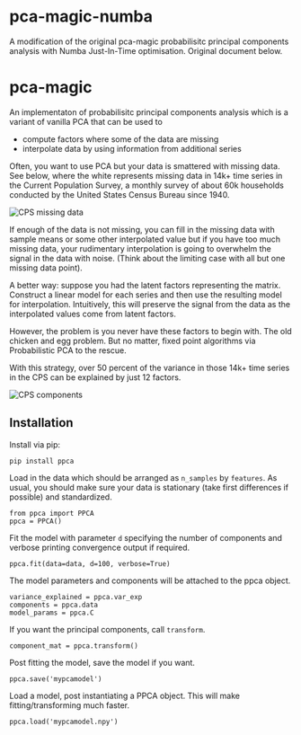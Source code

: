 <!-- [![CircleCI](https://circleci.com/gh/allentran/pca-magic.svg?style=svg)](https://circleci.com/gh/allentran/pca-magic) -->
# pca-magic-numba
A modification of the original pca-magic probabilisitc principal components analysis with Numba Just-In-Time optimisation. Original document below.

# pca-magic
An implementaton of probabilisitc principal components analysis which is a variant of vanilla PCA that can be used to
- compute factors where some of the data are missing
- interpolate data by using information from additional series

Often, you want to use PCA but your data is smattered with missing data. See below, where the white represents missing data in 14k+ time series in the Current Population Survey, a monthly survey of about 60k households conducted by the United States Census Bureau since 1940.

![CPS missing data](http://allentran.github.io/static/missing.png)

If enough of the data is not missing, you can fill in the missing data with sample means or some other interpolated value but if you have too much missing data, your rudimentary interpolation is going to overwhelm the signal in the data with noise.  (Think about the limiting case with all but one missing data point).

A better way: suppose you had the latent factors representing the matrix. Construct a linear model for each series and then use the resulting model for interpolation.  Intuitively, this will preserve the signal from the data as the interpolated values come from latent factors. 

However, the problem is you never have these factors to begin with.  The old chicken and egg problem.  But no matter, fixed point algorithms via Probabilistic PCA to the rescue.

With this strategy, over 50 percent of the variance in those 14k+ time series in the CPS can be explained by just 12 factors.

![CPS components](http://allentran.github.io/static/components.png)

## Installation

Install via pip:
```
pip install ppca
```
Load in the data which should be arranged as `n_samples` by `features`.  As usual, you should make sure your data is stationary (take first differences if possible) and standardized.
```
from ppca import PPCA
ppca = PPCA()
```
Fit the model with parameter `d` specifying the number of components and verbose printing convergence output if required.
```
ppca.fit(data=data, d=100, verbose=True)
```
The model parameters and components will be attached to the ppca object.
```
variance_explained = ppca.var_exp
components = ppca.data
model_params = ppca.C
```
If you want the principal components, call `transform`.
```
component_mat = ppca.transform()
```
Post fitting the model, save the model if you want.
```
ppca.save('mypcamodel')
```
Load a model, post instantiating a PPCA object.  This will make fitting/transforming much faster.
```
ppca.load('mypcamodel.npy')
```
